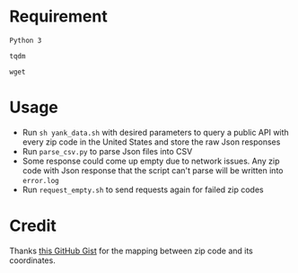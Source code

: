 # Requirement

`Python 3`

`tqdm`

`wget`

# Usage

+ Run `sh yank_data.sh` with desired parameters to query a public API with every zip code in the United States and store the raw Json responses
+ Run `parse_csv.py` to parse Json files into CSV
+ Some response could come up empty due to network issues. Any zip code with Json response that the script can't parse will be written into `error.log`
+ Run `request_empty.sh` to send requests again for failed zip codes

# Credit

Thanks [this GitHub Gist](https://gist.github.com/abatko/ee7b24db82a6f50cfce02afafa1dfd1e) for the mapping between zip code and its coordinates.